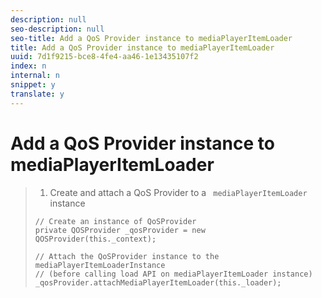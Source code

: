```yaml
---
description: null
seo-description: null
seo-title: Add a QoS Provider instance to mediaPlayerItemLoader
title: Add a QoS Provider instance to mediaPlayerItemLoader
uuid: 7d1f9215-bce8-4fe4-aa46-1e13435107f2
index: n
internal: n
snippet: y
translate: y
---
```


# Add a QoS Provider instance to mediaPlayerItemLoader



>1. Create and attach a QoS Provider to a ` mediaPlayerItemLoader` instance
>
>   ```
>   // Create an instance of QoSProvider  
>   private QOSProvider _qosProvider = new QOSProvider(this._context);  
>    
>   // Attach the QoSProvider instance to the mediaPlayerItemLoaderInstance  
>   // (before calling load API on mediaPlayerItemLoader instance)  
>   _qosProvider.attachMediaPlayerItemLoader(this._loader); 
>   ```
>
